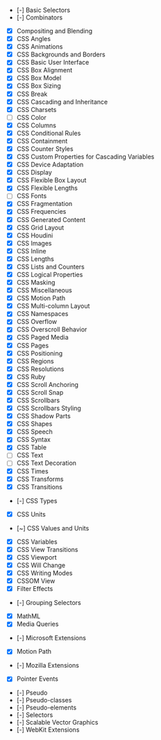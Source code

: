 - [-] Basic Selectors
- [-] Combinators
- [x] Compositing and Blending
- [x] CSS Angles
- [x] CSS Animations
- [x] CSS Backgrounds and Borders
- [x] CSS Basic User Interface
- [x] CSS Box Alignment
- [x] CSS Box Model
- [x] CSS Box Sizing
- [x] CSS Break
- [x] CSS Cascading and Inheritance
- [x] CSS Charsets
- [ ] CSS Color
- [x] CSS Columns
- [x] CSS Conditional Rules
- [x] CSS Containment
- [x] CSS Counter Styles
- [x] CSS Custom Properties for Cascading Variables
- [x] CSS Device Adaptation
- [x] CSS Display
- [x] CSS Flexible Box Layout
- [x] CSS Flexible Lengths
- [ ] CSS Fonts
- [x] CSS Fragmentation
- [x] CSS Frequencies
- [x] CSS Generated Content
- [x] CSS Grid Layout
- [x] CSS Houdini
- [x] CSS Images
- [x] CSS Inline
- [x] CSS Lengths
- [x] CSS Lists and Counters
- [x] CSS Logical Properties
- [x] CSS Masking
- [x] CSS Miscellaneous
- [x] CSS Motion Path
- [x] CSS Multi-column Layout
- [x] CSS Namespaces
- [x] CSS Overflow
- [x] CSS Overscroll Behavior
- [x] CSS Paged Media
- [x] CSS Pages
- [x] CSS Positioning
- [x] CSS Regions
- [x] CSS Resolutions
- [x] CSS Ruby
- [x] CSS Scroll Anchoring
- [x] CSS Scroll Snap
- [x] CSS Scrollbars
- [x] CSS Scrollbars Styling
- [x] CSS Shadow Parts
- [x] CSS Shapes
- [x] CSS Speech
- [x] CSS Syntax
- [x] CSS Table
- [ ] CSS Text
- [ ] CSS Text Decoration
- [x] CSS Times
- [x] CSS Transforms
- [x] CSS Transitions
- [-] CSS Types
- [x] CSS Units
- [~] CSS Values and Units
- [x] CSS Variables
- [x] CSS View Transitions
- [x] CSS Viewport
- [x] CSS Will Change
- [x] CSS Writing Modes
- [x] CSSOM View
- [x] Filter Effects
- [-] Grouping Selectors
- [x] MathML
- [x] Media Queries
- [-] Microsoft Extensions
- [x] Motion Path
- [-] Mozilla Extensions
- [x] Pointer Events
- [-] Pseudo
- [-] Pseudo-classes
- [-] Pseudo-elements
- [-] Selectors
- [-] Scalable Vector Graphics
- [-] WebKit Extensions
